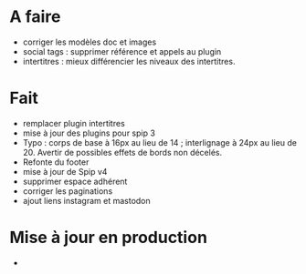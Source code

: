 # A faire

- corriger les modèles doc et images
- social tags : supprimer référence et appels au plugin
- intertitres : mieux différencier les niveaux des intertitres.

# Fait

- remplacer plugin intertitres
- mise à jour des plugins pour spip 3
- Typo : corps de base à 16px au lieu de 14 ; interlignage à 24px au lieu de 20. Avertir de possibles effets de bords non décelés.
- Refonte du footer
- mise à jour de Spip v4
- supprimer espace adhérent
- corriger les paginations
- ajout liens instagram et mastodon

# Mise à jour en production

-
